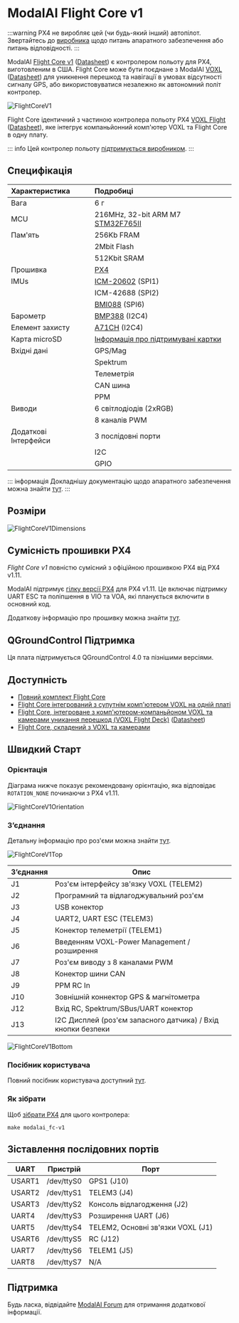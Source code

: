 # ModalAI Flight Core v1

<Badge type="tip" text="PX4 v1.11" />

:::warning PX4 не виробляє цей (чи будь-який інший) автопілот. Звертайтесь до [виробника](https://forum.modalai.com/) щодо питань апаратного забезпечення або питань відповідності.
:::

ModalAI [Flight Core v1](https://modalai.com/flight-core) ([Datasheet](https://docs.modalai.com/flight-core-datasheet)) є контролером польоту для PX4, виготовленим в США. Flight Core може бути поєднане з ModalAI [VOXL](https://modalai.com/voxl) ([Datasheet](https://docs.modalai.com/voxl-datasheet/)) для уникнення перешкод та навігації в умовах відсутності сигналу GPS, або використовуватися незалежно як автономний політ контролер.

![FlightCoreV1](../../assets/flight_controller/modalai/fc_v1/main.jpg)

Flight Core ідентичний з частиною контролера польоту PX4 [VOXL Flight](https://www.modalai.com/voxl-flight) ([Datasheet](https://docs.modalai.com/voxl-flight-datasheet/)), яке інтегрує компаньйонний комп'ютер VOXL та Flight Core в одну плату.

::: info Цей контролер польоту [підтримується виробником](../flight_controller/autopilot_manufacturer_supported.md).
:::

## Специфікація

| Характеристика       | Подробиці                                                            |
|:-------------------- |:-------------------------------------------------------------------- |
| Вага                 | 6 г                                                                  |
| MCU                  | 216MHz, 32-bit ARM M7 [STM32F765II][stm32f765ii]                     |
| Пам'ять              | 256Kb FRAM                                                           |
|                      | 2Mbit Flash                                                          |
|                      | 512Kbit SRAM                                                         |
| Прошивка             | [PX4][px4]                                                           |
| IMUs                 | [ICM-20602][icm-20602] (SPI1)                                        |
|                      | ICM-42688 (SPI2)                                                     |
|                      | [BMI088][bmi088] (SPI6)                                              |
| Барометр             | [BMP388][bmp388] (I2C4)                                              |
| Елемент захисту      | [A71CH][a71ch] (I2C4)                                                |
| Карта microSD        | [Інформація про підтримувані картки](../dev_log/logging.md#sd-cards) |
| Вхідні дані          | GPS/Mag                                                              |
|                      | Spektrum                                                             |
|                      | Телеметрія                                                           |
|                      | CAN шина                                                             |
|                      | PPM                                                                  |
| Виводи               | 6 світлодіодів (2xRGB)                                               |
|                      | 8 каналів PWM                                                        |
| Додаткові Інтерфейси | 3 послідовні порти                                                   |
|                      | I2C                                                                  |
|                      | GPIO                                                                 |

::: інформація Докладнішу документацію щодо апаратного забезпечення можна знайти [тут](https://docs.modalai.com/flight-core-datasheet/).
:::

<!-- reference links for table above (improve layout) -->
## Розміри

![FlightCoreV1Dimensions](../../assets/flight_controller/modalai/fc_v1/dimensions.png)

## Сумісність прошивки PX4

_Flight Core v1_ повністю сумісний з офіційною прошивкою PX4 від PX4 v1.11.

ModalAI підтримує [гілку версії PX4](https://github.com/modalai/px4-firmware/tree/modalai-1.11) для PX4 v1.11. Це включає підтримку UART ESC та поліпшення в VIO та VOA, які планується включити в основний код.

Додаткову інформацію про прошивку можна знайти [тут](https://docs.modalai.com/flight-core-firmware/).

## QGroundControl Підтримка

Ця плата підтримується QGroundControl 4.0 та пізнішими версіями.

## Доступність

- [Повний комплект Flight Core](https://modalai.com/flight-core)
- [Flight Core інтегрований з супутнім комп'ютером VOXL на одній платі](https://modalai.com/flight-core)
- [Flight Core, інтегроване з комп'ютером-компаньйоном VOXL та камерами уникання перешкод (VOXL Flight Deck)](https://modalai.com/flight-deck) ([Datasheet](https://docs.modalai.com/voxl-flight-deck-platform-datasheet/))
- [Flight Core, складений з VOXL та камерами](https://shop.modalai.com/products/voxl-flight-deck-r1)

## Швидкий Старт

### Орієнтація

Діаграма нижче показує рекомендовану орієнтацію, яка відповідає `ROTATION_NONE` починаючи з PX4 v1.11.

![FlightCoreV1Orientation](../../assets/flight_controller/modalai/fc_v1/orientation.png)

### З’єднання

Детальну інформацію про роз'єми можна знайти [тут](https://docs.modalai.com/flight-core-datasheet-connectors).

![FlightCoreV1Top](../../assets/flight_controller/modalai/fc_v1/top.png)

| З’єднання | Опис                                                         |
| --------- | ------------------------------------------------------------ |
| J1        | Роз'єм інтерфейсу зв'язку VOXL (TELEM2)                      |
| J2        | Програмний та відлагоджувальний роз'єм                       |
| J3        | USB конектор                                                 |
| J4        | UART2, UART ESC (TELEM3)                                     |
| J5        | Конектор телеметрії (TELEM1)                                 |
| J6        | Введенням VOXL-Power Management / розширення                 |
| J7        | Роз'єм виводу з 8 каналами PWM                               |
| J8        | Конектор шини CAN                                            |
| J9        | PPM RC In                                                    |
| J10       | Зовнішній коннектор GPS & магнітометра                       |
| J12       | Вхід RC, Spektrum/SBus/UART конектор                         |
| J13       | I2C Дисплей (роз'єм запасного датчика) / Вхід кнопки безпеки |

![FlightCoreV1Bottom](../../assets/flight_controller/modalai/fc_v1/bottom.png)

### Посібник користувача

Повний посібник користувача доступний [тут](https://docs.modalai.com/flight-core-manual/).

### Як зібрати

Щоб [зібрати PX4](../dev_setup/building_px4.md) для цього контролера:

```
make modalai_fc-v1
```

## Зіставлення послідовних портів

| UART   | Пристрій   | Порт                              |
| ------ | ---------- | --------------------------------- |
| USART1 | /dev/ttyS0 | GPS1 (J10)                        |
| USART2 | /dev/ttyS1 | TELEM3 (J4)                       |
| USART3 | /dev/ttyS2 | Консоль відлагодження (J2)        |
| UART4  | /dev/ttyS3 | Розширення UART (J6)              |
| UART5  | /dev/ttyS4 | TELEM2, Основні зв'язки VOXL (J1) |
| USART6 | /dev/ttyS5 | RC (J12)                          |
| UART7  | /dev/ttyS6 | TELEM1 (J5)                       |
| UART8  | /dev/ttyS7 | N/A                               |

<!-- Note: Got ports using https://github.com/PX4/PX4-user_guide/pull/672#issuecomment-598198434 -->

## Підтримка

Будь ласка, відвідайте [ModalAI Forum](https://forum.modalai.com/category/10/flight-core) для отримання додаткової інформації.

[stm32f765ii]: https://www.st.com/en/microcontrollers-microprocessors/stm32f765ii.html
[bmp388]: https://www.bosch-sensortec.com/products/environmental-sensors/pressure-sensors/bmp388/
[icm-20602]: https://www.invensense.com/products/motion-tracking/6-axis/icm-20602/
[bmi088]: https://www.bosch-sensortec.com/bst/products/all_products/bmi088_1
[px4]: https://github.com/PX4/PX4-Autopilot/tree/release/1.15/boards/modalai/fc-v1
[a71ch]: https://www.nxp.com/products/security-and-authentication/authentication/plug-and-trust-the-fast-easy-way-to-deploy-secure-iot-connections:A71CH
